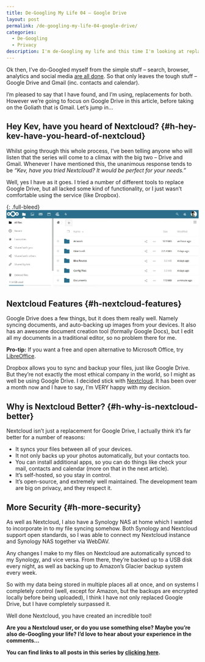 ```yaml
---
title: De-Googling My Life 04 – Google Drive
layout: post
permalink: /de-googling-my-life-04-google-drive/
categories:
  - De-Googling
  - Privacy
description: I'm de-Googling my life and this time I'm looking at replacing Google Drive
---
```

Ok then, I’ve do-Googled myself from the simple stuff – search, browser, analytics and social media [are all done](/categories/de-googling). So that only leaves the tough stuff – Google Drive and Gmail (inc. contacts and calendar).

I’m pleased to say that I have found, and I’m using, replacements for both. However we’re going to focus on Google Drive in this article, before taking on the Goliath that is Gmail. Let’s jump in…

## Hey Kev, have you heard of Nextcloud? {#h-hey-kev-have-you-heard-of-nextcloud}

Whilst going through this whole process, I’ve been telling anyone who will listen that the series will come to a climax with the big two – Drive and Gmail. Whenever I have mentioned this, the unanimous response tends to be _“Kev, have you tried Nextcloud? It would be perfect for your needs.”_

Well, yes I have as it goes. I tried a number of different tools to replace Google Drive, but all lacked some kind of functionality, or I just wasn’t comfortable using the service (like Dropbox).

{: .full-bleed}
![Nextcloud files](/assets/images/nextcloud-files.webp)

## Nextcloud Features {#h-nextcloud-features}

Google Drive does a few things, but it does them really well. Namely syncing documents, and auto-backing up images from your devices. It also has an awesome document creation tool (formally Google Docs), but I edit all my documents in a traditional editor, so no problem there for me.

<p class="notice">
  <strong>Pro-tip:</strong> If you want a free and open alternative to Microsoft Office, try <a href="https://www.libreoffice.org">LibreOffice</a>.
</p>

Dropbox allows you to sync and backup your files, just like Google Drive. But they’re not exactly the most ethical company in the world, so I might as well be using Google Drive. I decided stick with [Nextcloud](https://nextcloud.com). It has been over a month now and I have to say, I’m VERY happy with my decision.

## Why is Nextcloud Better? {#h-why-is-nextcloud-better}

Nextcloud isn’t just a replacement for Google Drive, I actually think it’s far better for a number of reasons:

  * It syncs your files between all of your devices.
  * It not only backs up your photos automatically, but your contacts too.
  * You can install additional apps, so you can do things like check your mail, contacts and calendar (more on that in the next article).
  * It’s self-hosted, so you stay in control.
  * It’s open-source, and extremely well maintained. The development team are big on privacy, and they respect it.

## More Security {#h-more-security}

As well as Nextcloud, I also have a Synology NAS at home which I wanted to incorporate in to my file syncing somehow. Both Synology and Nextcloud support open standards, so I was able to connect my Nextcloud instance and Synology NAS together via WebDAV.

Any changes I make to my files on Nextcloud are automatically synced to my Synology, and vice versa. From there, they’re backed up to a USB disk every night, as well as backing up to Amazon’s Glacier backup system every week.

So with my data being stored in multiple places all at once, and on systems I completely control (well, except for Amazon, but the backups are encrypted locally before being uploaded), I think I have not only replaced Google Drive, but I have completely surpassed it.

Well done Nextcloud, you have created an incredible tool!

**Are you a Nextcloud user, or do you use something else? Maybe you’re also de-Googling your life? I’d love to hear about your experience in the comments…**

**You can find links to all posts in this series by [clicking here](/category/de-googling).**
